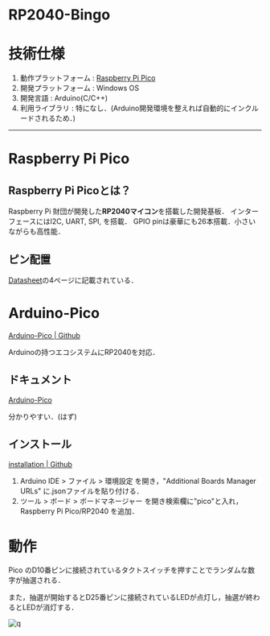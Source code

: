 # RP2040-Bingo

# 技術仕様
1. 動作プラットフォーム : [Raspberry Pi Pico](https://www.raspberrypi.com/products/raspberry-pi-pico/)
2. 開発プラットフォーム : Windows OS
3. 開発言語 : Arduino(C/C++)
4. 利用ライブラリ : 特になし．(Arduino開発環境を整えれば自動的にインクルードされるため．)

--- 

# Raspberry Pi Pico

## Raspberry Pi Picoとは？

Raspberry Pi 財団が開発した**RP2040マイコン**を搭載した開発基板．
インターフェースにはI2C, UART, SPI, を搭載．
GPIO pinは豪華にも26本搭載．小さいながらも高性能．

## ピン配置

[Datasheet](../Document/pico-datasheet.pdf#4)の4ページに記載されている．

# Arduino-Pico

[Arduino-Pico | Github](https://github.com/earlephilhower/arduino-pico)

Arduinoの持つエコシステムにRP2040を対応．

## ドキュメント

[Arduino-Pico](https://arduino-pico.readthedocs.io/en/latest/)

分かりやすい．(はず)

## インストール

[installation | Github](https://github.com/earlephilhower/arduino-pico#installation)

1. Arduino IDE > ファイル > 環境設定 を開き，"Additional Boards Manager URLs" に.jsonファイルを貼り付ける．
2. ツール > ボード > ボードマネージャー を開き検索欄に"pico"と入れ，Raspberry Pi Pico/RP2040 を追加．

# 動作

Pico のD10番ピンに接続されているタクトスイッチを押すことでランダムな数字が抽選される．

また，抽選が開始するとD25番ピンに接続されているLEDが点灯し，抽選が終わるとLEDが消灯する．

![q](../../Movie/IMG_8504.gif)




